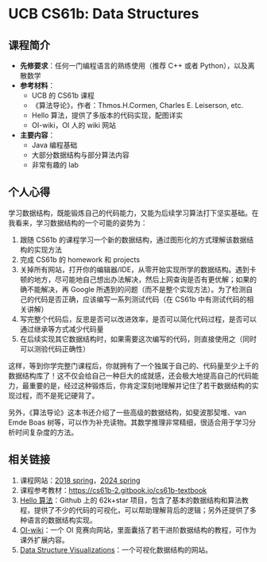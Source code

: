 # UCB CS61b: Data Structures

## 课程简介

- **先修要求**：任何一门编程语言的熟练使用（推荐 C++ 或者 Python），以及离散数学
- **参考材料**：
    - UCB 的 CS61b 课程
    - 《算法导论》，作者：Thmos.H.Cormen, Charles E. Leiserson, etc.
    - Hello 算法，提供了多版本的代码实现，配图详实
    - OI-wiki，OI 人的 wiki 网站
- **主要内容**：
    - Java 编程基础
    - 大部分数据结构与部分算法内容
    - 非常有趣的 lab

## 个人心得

学习数据结构，既能锻炼自己的代码能力，又能为后续学习算法打下坚实基础。在我看来，学习数据结构的一个可能的姿势为：

1. 跟随 CS61b 的课程学习一个新的数据结构，通过图形化的方式理解该数据结构的实现方法
2. 完成 CS61b 的 homework 和 projects
3. 关掉所有网站，打开你的编辑器/IDE，从零开始实现所学的数据结构。遇到卡顿的地方，尽可能地自己想出办法解决，然后上网查询是否有更优解；如果的确不能解决，再 Google 所遇到的问题（而不是整个实现方法）。为了检测自己的代码是否正确，应该编写一系列测试代码（在 CS61b 中有测试代码的相关讲解）
4. 写完整个代码后，反思是否可以改进效率，是否可以简化代码过程，是否可以通过继承等方式减少代码量
5. 在后续实现其它数据结构时，如果需要这次编写的代码，则直接使用之（同时可以测验代码正确性）

这样，等到你学完整门课程后，你就拥有了一个独属于自己的、代码量至少上千的数据结构库了！这不仅会给自己一种巨大的成就感，还会极大地提高自己的代码能力，最重要的是，经过这种锻炼后，你肯定深刻地理解并记住了若干数据结构的实现过程，而不是死记硬背了。

另外，《算法导论》这本书还介绍了一些高级的数据结构，如斐波那契堆、van Emde Boas 树等，可以作为补充读物。其数学推理非常精细，很适合用于学习分析时间复杂度的方法。

## 相关链接

1. 课程网站：[2018 spring](https://sp18.datastructur.es)，[2024 spring](https://sp24.datastructur.es)
2. 课程参考教材：<https://cs61b-2.gitbook.io/cs61b-textbook>
3. [Hello 算法](https://www.hello-algo.com/)：Github 上的 62k+star 项目，包含了基本的数据结构和算法教程，提供了不少的代码的可视化，可以帮助理解背后的逻辑；另外还提供了多种语言的数据结构实现。
4. [OI-wiki](https://oi-wiki.org/)：一个 OI 竞赛向网站，里面囊括了若干进阶数据结构的教程，可作为课外扩展内容。
5. [Data Structure Visualizations](https://www.cs.usfca.edu/~galles/visualization/)：一个可视化数据结构的网站。
